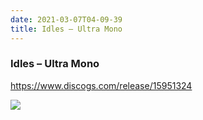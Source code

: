 ```yaml
---
date: 2021-03-07T04-09-39
title: Idles – Ultra Mono
---
```

### Idles – Ultra Mono
https://www.discogs.com/release/15951324

![](dayone-moment://9B86DBCC3FB441C2AB920F6ADA96E9B5)
